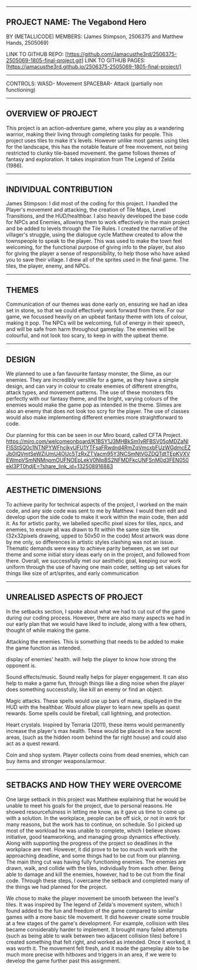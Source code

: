 ---------------------------------------------------------------------------------------------------------

PROJECT NAME: The Vegabond Hero
---------------------------------------------------------------------------------------------------------
BY (METALLICODE)
MEMBERS: (James Stimpson, 2506375 and Matthew Hands, 2505069) 

LINK TO GITHUB REPO: [https://github.com/Jamacusthe3rd/2506375-2505069-1805-final-project.git]
LINK TO GITHUB PAGES: [https://jamacusthe3rd.github.io/2506375-2505069-1805-final-project/]

---------------------------------------------------------------------------------------------------------
CONTROLS:
WASD- Movement
SPACEBAR- Attack (partially non functioning)

---------------------------------------------------------------------------------------------------------
OVERVIEW OF PROJECT
---------------------------------------------------------------------------------------------------------
This project is an action-adventure game, where you play as a wandering warrior, making their living through completing tasks for people.
This project uses tiles to make it's levels. However unlike most games using tiles for the landscape, this has the notable feature of free movement, not being restricted to clunky tile-based movement.
the game follows themes of fantasy and exploration. It takes inspiration from The Legend of Zelda (1986).

---------------------------------------------------------------------------------------------------------
INDIVIDUAL CONTRIBUTION
---------------------------------------------------------------------------------------------------------
James Stimpson:
I did most of the coding for this project. I handled the Player's movement and attacking, the creation of Tile Maps, Level Transitions, and the HUD/healthbar. 
I also heavily developed the base code for NPCs and Enemies, allowing them to work effectively in the main project and be added to levels through the Tile Rules.
I created the narrative of the villager's struggle, using the dialogue cycle Matthew created to allow the townspeople to speak to the player. 
This was used to make the town feel welcoming, for the functional purpose of giving info to the player, but also for giving the player a sense of responsibility, to help those who have asked you to save their village.
I drew all of the sprites used in the final game. The tiles, the player, enemy, and NPCs. 

---------------------------------------------------------------------------------------------------------
THEMES
---------------------------------------------------------------------------------------------------------
Communication of our themes was done early on, ensuring we had an idea set in stone, so that we could effectively work forward from there.
For our game, we focussed heavily on an upbeat fantasy theme with lots of colour, making it pop.
The NPCs will be welcoming, full of energy in their speech, and will be safe from harm throughout gameplay.
The enemies will be colourful, and not look too scary, to keep in with the upbeat theme.

---------------------------------------------------------------------------------------------------------
DESIGN
---------------------------------------------------------------------------------------------------------
We planned to use a fan favourite fantasy monster, the Slime, as our enemies. 
They are incredibly versitile for a game, as they have a simple design, and can vary in colour to create enemies of different strengths, attack types, and movement patterns.
The use of these monsters fits perfectly with our fantasy theme, and the bright, varying colours of the enemies would make the game pop as intended in the theme.
Slimes are also an enemy that does not look too scry for the player.
The use of classes would also make implementing different enemies more straightforward to code.

Our planning for this can be seen in our Miro board, called CFTA Project. https://miro.com/welcomeonboard/K1BSY1J3MHBkSm1vRFBSV05oMDZaNlFISStSQ0c1NTNPYWFhclkyUFU1YTFsaFRwdnd4RmZqVmcxbFUzWGdmcEZJb0lQVmtSeWZiUmU4OUc5TzRxZTVacm95Y3NCSmNtVGZDQTdtTEpKVXVEWmpVSmNNMnpmOUFNOEpLekV0NlpBS2NFMDFkcUNFSnM0d3FEN050ekl3PT0hdjE=?share_link_id=132508916883

---------------------------------------------------------------------------------------------------------
AESTHETIC DIMENSIONS
---------------------------------------------------------------------------------------------------------
To achieve parity for technical aspects of the project, I worked on the main code, and any side code was sent to me by Matthew.
I would then edit and develop upon the side code to make it work within the main code, then add it.
As for artistic parity, we labelled specific pixel sizes for tiles, npcs, and enemies, to ensure all was drawn to fit within the same size tile. (32x32pixels drawing, upped to 50x50 in the code)
Most artwork was done by me only, so differences in artistic styles clashing was not an issue.
Thematic demands were easy to achieve parity between, as we set our theme and some initial story ideas early on in the project, and followed from there.
Overall, we successfully met our aesthetic goal, keeping our work uniform through the use of having one main coder, setting up set values for things like size of art/sprites, and early communication

---------------------------------------------------------------------------------------------------------
UNREALISED ASPECTS OF PROJECT
---------------------------------------------------------------------------------------------------------
In the setbacks section, I spoke about what we had to cut out of the game during our coding process. 
However, there are also many aspects we had in our early plan that we would have liked to include, along with a few others, thought of while making the game.

Attacking the enemies. This is something that needs to be added to make the game function as intended. 

display of enemies' health. will help the player to know how strong the opponent is.

Sound effects/music. Sound really helps for player engagement. 
It can also help to make a game fun, through things like a ding noise when the player does something successfully, like kill an enemy or find an object.

Magic attacks. These spells would use up bars of mana, displayed in the HUD with the healthbar. 
Would allow player to learn new spells as quest rewards. Some spells could be fireball, call lightning, and protection.

Heart crystals. Inspired by Terraria (2011), these items would permanently increase the player's max health.
These would be placed in a few secret areas, (such as the hidden room behind the far right house) and could also act as a quest reward.

Coin and shop system. Player collects coins from dead enemies, which can buy items and stronger weapons/armour.

---------------------------------------------------------------------------------------------------------
SETBACKS AND HOW THEY WERE OVERCOME
---------------------------------------------------------------------------------------------------------

One large setback in this project was Matthew explaining that he would be unable to meet his goals for the project, due to personal reasons. He showed resourcefulness in letting me know, as it gave us time to come up with a solution.
In the workplace, people can be off sick, or not in work for many reasons, but the work has to continue, on schedule. So I picked up most of the workload he was unable to complete, which I believe shows initiative, good teamworking, and managing group dynamics effectively. Along with supporting the progress of the project so deadlines in the workplace are met.
However, it did prove to be too much work with the approaching deadline, and some things had to be cut from our planning. The main thing cut was having fully functioning enemies.
The enemies are drawn, walk, and collide with the tiles, individually from each other. Being able to damage and kill the enemies, however, had to be cut from the final code.
Through these steps, I overcame the setback and completed many of the things we had planned for the project.

We chose to make the player movement be smooth between the level's tiles. 
It was inspired by The legend of Zelda's movement system, which I found added to the fun and freedom of the game compared to similar games with a more basic tile movement.
It did however create some trouble at a few stages of the game's development. For example, collision with tiles became considerably harder to implement. 
It brought many failed attempts (such as being able to walk between two adjacent collision tiles) before I created something that felt right, and worked as intended.
Once it worked, it was worth it. The movement felt fresh, and it made the gameplay able to be much more precise with hitboxes and triggers in an area, if we were to develop the game further past this assignment.
